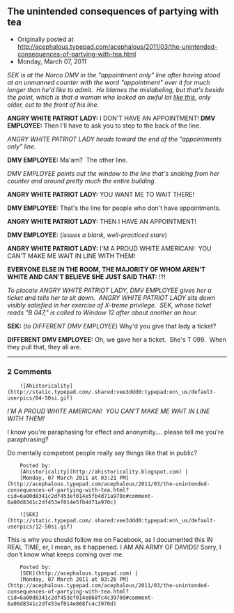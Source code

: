 ## The unintended consequences of partying with tea

 * Originally posted at http://acephalous.typepad.com/acephalous/2011/03/the-unintended-consequences-of-partying-with-tea.html
 * Monday, March 07, 2011



_SEK is at the Norco DMV in the "appointment only" line after having stood at an unmanned counter with the word "appointment" over it for much longer than he'd like to admit.  He blames the mislabeling, but that's beside the point, which is that a woman who looked an awful lot [like this](http://acephalous.typepad.com/american%!f(MISSING)lag%!s(MISSING)hirt.jpg), only older, cut to the front of his line._

**ANGRY WHITE PATRIOT LADY:** I DON'T HAVE AN APPOINTMENT!
**DMV EMPLOYEE:** Then I'll have to ask you to step to the back of the line.

_ANGRY WHITE PATRIOT LADY heads toward the end of the "appointments only" line._

**DMV EMPLOYEE:** Ma'am?  The other line.

_DMV EMPLOYEE points out the window to the line that's snaking from her counter and around pretty much the entire building._

**ANGRY WHITE PATRIOT LADY:** YOU WANT ME TO WAIT THERE!

**DMV EMPLOYEE:** That's the line for people who don't have appointments.

**ANGRY WHITE PATRIOT LADY:** THEN I HAVE AN APPOINTMENT!

**DMV EMPLOYEE:** (_issues a blank, well-practiced stare_)

**ANGRY WHITE PATRIOT LADY:** I'M A PROUD WHITE AMERICAN!  YOU CAN'T MAKE ME WAIT IN LINE WITH THEM!

**EVERYONE ELSE IN THE ROOM, THE MAJORITY OF WHOM AREN'T WHITE AND CAN'T BELIEVE SHE JUST SAID THAT:** !?!

_To placate ANGRY WHITE PATRIOT LADY, DMV EMPLOYEE gives her a ticket and tells her to sit down.  ANGRY WHITE PATRIOT LADY sits down visibly satisfied in her exercise of X-treme privilege.  SEK, whose ticket reads "B 047," is called to Window 12 after about another an hour._

**SEK:** (_to DIFFERENT DMV EMPLOYEE_) Why'd you give that lady a ticket?

**DIFFERENT DMV EMPLOYEE:** Oh, we gave her a ticket.  She's T 099.  When they pull that, they all are.
		

* * *

### 2 Comments 

		

                
[]()

	

		![Ahistoricality](http://static.typepad.com/.shared:vee3ddd0:typepad:en\_us/default-userpics/04-50si.gif)
	

	

		

_I'M A PROUD WHITE AMERICAN!  YOU CAN'T MAKE ME WAIT IN LINE WITH THEM!_

I know you're paraphasing for effect and anonymity.... please tell me you're paraphrasing? 

Do mentally competent  people really say things like that in public?

	

		Posted by:
		[Ahistoricality](http://ahistoricality.blogspot.com) |
		[Monday, 07 March 2011 at 03:21 PM](http://acephalous.typepad.com/acephalous/2011/03/the-unintended-consequences-of-partying-with-tea.html?cid=6a00d8341c2df453ef014e5fb4d71a970c#comment-6a00d8341c2df453ef014e5fb4d71a970c)

[]()

	

		![SEK](http://static.typepad.com/.shared:vee3ddd0:typepad:en\_us/default-userpics/12-50si.gif)
	

	

		

This is why you should follow me on Facebook, as I documented this IN REAL TIME, er, I mean, as it happened.  I AM AN ARMY OF DAVIDS!  Sorry, I don't know what keeps coming over me.  

	

		Posted by:
		[SEK](http://acephalous.typepad.com) |
		[Monday, 07 March 2011 at 03:26 PM](http://acephalous.typepad.com/acephalous/2011/03/the-unintended-consequences-of-partying-with-tea.html?cid=6a00d8341c2df453ef014e868fc4c3970d#comment-6a00d8341c2df453ef014e868fc4c3970d)

		

        